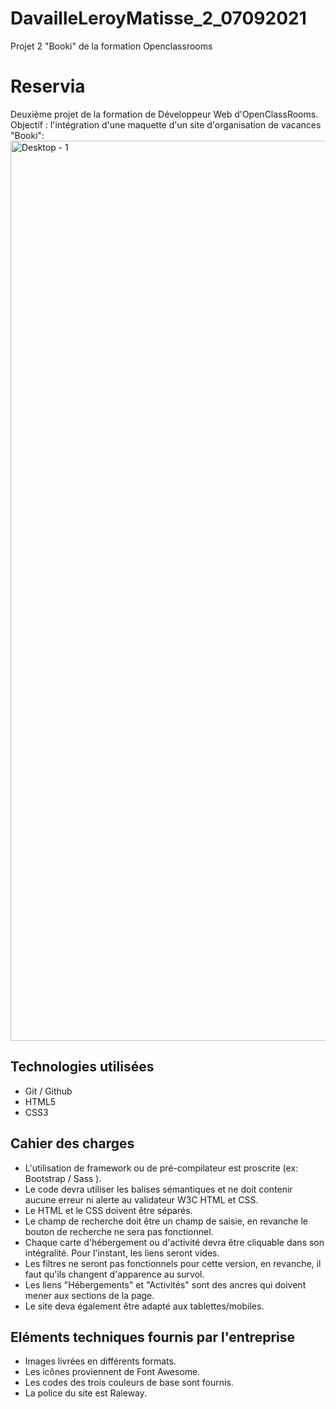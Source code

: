 # DavailleLeroyMatisse_2_07092021
Projet 2 "Booki" de la formation Openclassrooms

# Reservia
Deuxième projet de la formation de Développeur Web d'OpenClassRooms. 
Objectif : l'intégration d'une maquette d'un site d'organisation de vacances "Booki":
<img width="1440" alt="Desktop - 1" src="https://user-images.githubusercontent.com/82090592/135874137-13a551fc-edf1-4567-8b00-e693ce1c039c.png">


## Technologies utilisées 
* Git / Github
* HTML5
* CSS3

## Cahier des charges
* L'utilisation de framework ou de pré-compilateur est proscrite (ex: Bootstrap / Sass ).
* Le code devra utiliser les balises sémantiques et ne doit contenir aucune erreur ni alerte au validateur W3C HTML et CSS.
* Le HTML et le CSS doivent être séparés.
* Le champ de recherche doit être un champ de saisie, en revanche le bouton de recherche ne sera pas fonctionnel.
* Chaque carte d'hébergement ou d'activité devra être cliquable dans son intégralité. Pour l'instant, les liens seront vides.
* Les filtres ne seront pas fonctionnels pour cette version, en revanche, il faut qu'ils changent d'apparence au survol.
* Les liens "Hébergements" et "Activités" sont des ancres qui doivent mener aux sections de la page.
* Le site deva également être adapté aux tablettes/mobiles.

## Eléments techniques fournis par l'entreprise
* Images livrées en différents formats.
* Les icônes proviennent de Font Awesome.
* Les codes des trois couleurs de base sont fournis.
* La police du site est Raleway.

